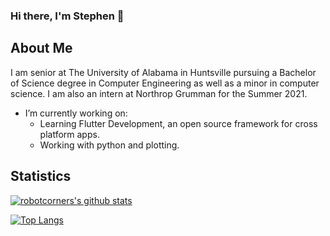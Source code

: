 ### Hi there, I'm Stephen 👋

## About Me
I am senior at The University of Alabama in Huntsville pursuing a Bachelor of Science degree in Computer Engineering as well as a minor in computer science. I am also an intern at Northrop Grumman for the Summer 2021.

- I’m currently working on: 
    - Learning Flutter Development, an open source framework for cross platform apps.
    - Working with python and plotting.

## Statistics
[![robotcorners's github stats](https://github-readme-stats.vercel.app/api?username=robotcorner&theme=radical)](https://github.com/anuraghazra/github-readme-stats)

[![Top Langs](https://github-readme-stats.vercel.app/api/top-langs/?username=robotcorner&theme=radical&layout=compact)](https://github.com/anuraghazra/github-readme-stats)
